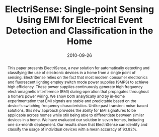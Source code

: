 ---
abstract: |-
  This paper presents ElectriSense, a new solution for automatically detecting and classifying the use of electronic devices in a home from a single point of sensing. ElectriSense relies on the fact that most modern consumer electronics and fluorescent lighting employ switch mode power supplies (SMPS) to achieve high efficiency. These power supplies continuously generate high frequency electromagnetic interference (EMI) during operation that propagates throughout a home's power wiring. We show both analytically and by in-home experimentation that EMI signals are stable and predictable based on the device's switching frequency characteristics. Unlike past transient noise-based solutions, this new approach provides the ability for EMI signatures to be applicable across homes while still being able to differentiate between similar devices in a home. We have evaluated our solution in seven homes, including one six-month deployment. Our results show that ElectriSense can identify and classify the usage of individual devices with a mean accuracy of 93.82%.
authors:
- gupta
- Matthew S. Reynolds
- patel
award: ''
bibtex: |-
  @inproceedings{Gupta:2010:ESS:1864349.1864375,
   author = {Gupta, Sidhant and Reynolds, Matthew S. and Patel, Shwetak N.},
   title = {ElectriSense: Single-point Sensing Using EMI for Electrical Event Detection and Classification in the Home},
   booktitle = {Proceedings of the 12th ACM International Conference on Ubiquitous Computing},
   series = {UbiComp '10},
   year = {2010},
   isbn = {978-1-60558-843-8},
   location = {Copenhagen, Denmark},
   pages = {139--148},
   numpages = {10},
   url = {http://doi.acm.org/10.1145/1864349.1864375},
   doi = {10.1145/1864349.1864375},
   acmid = {1864375},
   publisher = {ACM},
   address = {New York, NY, USA},
   keywords = {activity recognition, activity sensing, energy monitoring, infrastructure-mediated sensing},
  }
caption: ''
citation: |-
  Sidhant Gupta, Matthew S. Reynolds, and Shwetak N. Patel. 2010. ElectriSense: single-point sensing using EMI for electrical event detection and classification in the home.  In Proceedings of the 12th ACM international conference on Ubiquitous computing (UbiComp '10). ACM, New York, NY, USA,  139-148. DOI=http://dx.doi.org/10.1145/1864349.1864375
conference: ACM International Joint Conference on Pervasive and Ubiquitous Computing
  (UbiComp), 2010
date: '2010-09-26'
image: ''
pdf: /pdfs/electrisense.pdf
thumbnail: ''
title: 'ElectriSense: Single-point Sensing Using EMI for Electrical Event Detection
  and Classification in the Home'
video: ''
video_embed: ''
---